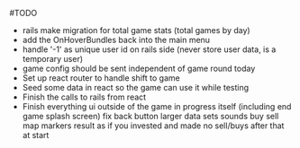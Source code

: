 #TODO
- rails make migration for total game stats (total games by day)
- add the OnHoverBundles back into the main menu
- handle '-1' as unique user id on rails side (never store user data, is a temporary user)
- game config should be sent independent of game round
today
 - Set up react router to handle shift to game
 - Seed some data in react so the game can use it while testing
 - Finish the calls to rails from react
 - Finish everything ui outside of the game in progress itself (including end game splash screen)
fix back button
larger data sets
sounds
buy sell map markers
result as if you invested and made no sell/buys after that at start
